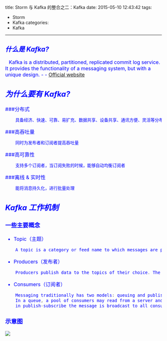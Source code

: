 title: Storm 与 Kafka 的整合之二：Kafka
date: 2015-05-10 12:43:42
tags:
- Storm
- Kafka
categories:
- Kafka
---

## __<font color='blue'>*什么是 Kafka?*__

&nbsp;&nbsp; <font size=3> Kafka is a distributed, partitioned, replicated commit log service. It provides the functionality of a messaging system, but with a unique design. - - [Official website][1]

## __<font color='blue'>*为什么要有 Kafka?*__
###分布式
```clojure
	具备经济、快速、可靠、易扩充、数据共享、设备共享、通讯方便、灵活等分布式所具备的特性
```
###高吞吐量
```clojure
	同时为发布者和订阅者提高吞吐量
```
###高可靠性
```clojure
	支持多个订阅者，当订阅失败的时候，能够自动均衡订阅者
```
###离线 & 实时性
```clojure
	能将消息持久化，进行批量处理
```

## __<font color='blue'>*Kafka 工作机制*__
### 一些主要概念
 - Topic（主题）
```scala
	A topic is a category or feed name to which messages are published.
```

 - Producers（发布者）
```scala
	Producers publish data to the topics of their choice. The producer is responsible for choosing which message to assign to which partition within the topic.
```

 - Consumers（订阅者）
```scala
	Messaging traditionally has two models: queuing and publish-subscribe. 
	In a queue, a pool of consumers may read from a server and each message goes to one of them; 
	in publish-subscribe the message is broadcast to all consumers.
```

### 示意图
![][2]

[1]:https://kafka.apache.org/
[2]:/../2015-5-10/kafka.png